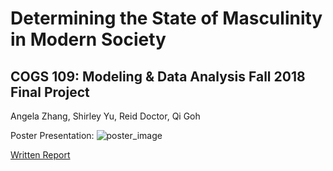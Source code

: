 # Determining the State of Masculinity in Modern Society
## COGS 109: Modeling & Data Analysis Fall 2018 Final Project
Angela Zhang, Shirley Yu, Reid Doctor, Qi Goh

Poster Presentation:
![poster_image](https://raw.githubusercontent.com/angela278/state-of-masculinity/master/Poster.jpg)

[Written Report](https://github.com/angela278/state-of-masculinity/blob/master/Final%20Report.pdf)
